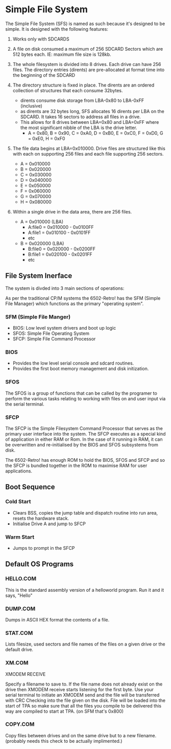 # Simple File System

The Simple File System (SFS) is named as such because it's designed to be
simple.  It is designed with the following features:

1. Works only with SDCARDS
2. A file on disk consumed a maximum of 256 SDCARD Sectors which are 512 bytes
   each.  IE: maximum file size is 128kb.
3. The whole filesystem is divided into 8 drives.  Each drive can have 256
   files.  The directory entries (dirents) are pre-allocated at format time
into the beginning of the SDCARD
4. The directory structure is fixed in place.  The dirents are an ordered
collection of structures that each consume 32bytes.
    - dirents consume disk storage from LBA-0x80 to LBA-0xFF (inclusive)
    - as dirents are 32 bytes long, SFS allocates 16 dirents per LBA on the
    SDCARD.  It takes 16 sectors to address all files in a drive.
    - This allows for 8 drives between LBA=0x80 and LBA=0xFF where the most
    significant nibble of the LBA is the drive letter.
        - A = 0x80, B = 0x90, C = 0xA0, D = 0xB0, E = 0xC0, F = 0xD0, G = 0xE0,
        H = 0xF0
5. The file data begins at LBA=0x010000. Drive files are structured like this
with each on supporting 256 files and each file supporting 256 sectors.
    - A = 0x010000
    - B = 0x020000
    - C = 0x030000
    - D = 0x040000
    - E = 0x050000
    - F = 0x060000
    - G = 0x070000
    - H = 0x080000

6. Within a single drive in the data area, there are 256 files.
    - A = 0x010000 (LBA)
        - A:file0 = 0x010000 - 0x0100FF
        - A:file1 = 0x010100 - 0x0101FF
        - etc
    - B = 0x020000 (LBA)
        - B:file0 = 0x020000 - 0x0200FF
        - B:file1 = 0x020100 - 0x0201FF
        - etc

## File System Inerface

The system is divded into 3 main sections of operations:

As per the traditional CP/M systems the 6502-Retro! has the SFM (Simple File
Manager) which functions as the primary "operating system".

### SFM (Simple File Manger)

- BIOS: Low level system drivers and boot up logic
- SFOS: Simple File Operating System
- SFCP: Simple File Command Processor

### BIOS

- Provides the low level serial console and sdcard routines.
- Provides the first boot memory management and disk initization.

### SFOS

The SFOS is a group of functions that can be called by the programer to perform
the various tasks relating to working with files on and user input via the
serial terminal.

### SFCP

The SFCP is the Simple Filesystem Command Processor that serves as the primary
user interface into the system.  The SFCP executes as a special kind of
application in either RAM or Rom.  In the case of it running in RAM, it can be
overwritten and re-initialised by the BIOS and SFOS subsystems from disk.

The 6502-Retro! has enough ROM to hold the BIOS, SFOS and SFCP and so the SFCP
is bundled together in the ROM to maximise RAM for user applications.

## Boot Sequence

### Cold Start

- Clears BSS, copies the jump table and dispatch routine into run area, resets
the hardware stack.
- Initialise Drive A and jump to SFCP

### Warm Start

- Jumps to prompt in the SFCP

## Default OS Programs

### HELLO.COM

This is the standard assembly version of a helloworld program.  Run it and it
says, "Hello"

### DUMP.COM

Dumps in ASCII HEX format the contents of a file.

### STAT.COM

Lists filesize, used sectors and file names of the files on a given drive or
the default drive.

### XM.COM

XMODEM RECEIVE

Specify a filename to save to.  If the file name does not already exist on the
drive then XMODEM receive starts listening for the first byte.  Use your serial
terminal to initiate an XMODEM send and the file will be transferred with CRC
Checking into the file given on the disk.   File will be loaded into the start
of TPA so make sure that all the files you compile to be delivered this way are
compiled to start at TPA. (on SFM that's 0x800)

### COPY.COM

Copy files between drives and on the same drive but to a new filename.
(probably needs this check to be actually implimented.)

